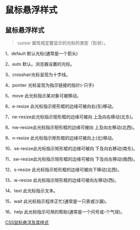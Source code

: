 # 鼠标悬浮样式

## 鼠标悬浮样式

> cursor 属性规定要显示的光标的类型（形状）。
> 

1、default 默认光标(通常是一个箭头)

2、auto 默认。浏览器设置的光标。

3、crosshair光标呈现为十字线。

4、pointer 光标呈现为指示链接的指针(-只手)

5、move 此光标指示某对象可被移动。

6、e-resize 此光标指示矩形框的边缘可被向右(东)移动。

7、ne-resize此光标指示矩形框的边缘可被向 上及向右移动(北东)。

8、nw-resize此光标指示矩形框的边缘可被向 上及向左移动(北西)。

9、n-resize 此光标指示矩形框的边缘可被向上(北)移动。

10、se-resize此光标指示矩形框的边缘可被向 下及向右移动(南东)。

11、sw-resize此光标指示矩形框的边缘可被向 下及向左移动(南西)。

12、s-resize 此光标指示矩形框的边缘可被向下移动(北西)。

13、w-resize 此光标指示矩形框的边缘可被向左移动(西)。

14、text 此光标指示文本。

15、wait 此光标指示程序正忙(通常是一只表或沙漏)。

16、help 此光标指示可用的帮助(通常是一个问号或-个气球)。

[CSS鼠标悬浮及其样式](https://blog.csdn.net/qq_44607694/article/details/86768451)
